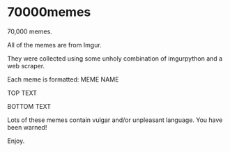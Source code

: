 # 70000memes


70,000 memes. 


All of the memes are from Imgur. 


They were collected using some unholy combination of imgurpython and a web scraper.


Each meme is formatted:
MEME NAME

TOP TEXT

BOTTOM TEXT


Lots of these memes contain vulgar and/or unpleasant language. You have been warned!


Enjoy.
